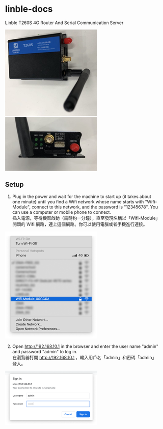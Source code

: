 # linble-docs

Linble T260S 4G Router And Serial Communication Server

<img alt="T260S" src="./images/image-00.jpg" width="300"> <img alt="T260S" src="./images/image-01.jpg" width="300">

## Setup

1. Plug in the power and wait for the machine to start up (it takes about one minute) until you find a Wifi network whose name starts with "Wifi-Module", connect to this network, and the password is "12345678". You can use a computer or mobile phone to connect.<br />
插入電源，等待機器啟動（需時約一分鐘），直至發現名稱以「Wifi-Module」開頭的 Wifi 網路，連上這個網路。你可以使用電腦或者手機進行連接。

<img alt="wifi" src="./images/image-02.png" width="300">

2. Open http://192.168.10.1 in the browser and enter the user name "admin" and password "admin" to log in.<br />
在瀏覽器打開 http://192.168.10.1 ，輸入用戶名「admin」和密碼「admin」登入。

<img alt="wifi" src="./images/image-03.png" width="300">
